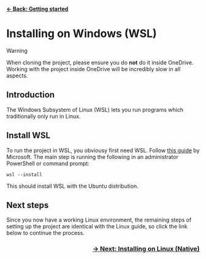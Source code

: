 [**&larr; Back: Getting started**](../introduction.md)

# Installing on Windows (WSL)

> [!WARNING]
> When cloning the project, please ensure you do **not** do it inside OneDrive. Working with the project inside OneDrive
> will be incredibly slow in all aspects.

## Introduction

The Windows Subsystem of Linux (WSL) lets you run programs which traditionally only run in Linux.

## Install WSL

To run the project in WSL, you obviousy first need WSL.
Follow [this guide](https://learn.microsoft.com/en-us/windows/wsl/install) by Microsoft. The main step is running the
following in an administrator PowerShell or command prompt:

```shell
wsl --install
```

This should install WSL with the Ubuntu distribution.

## Next steps

Since you now have a working Linux environment, the remaining steps of setting up the project are identical with the
Linux guide, so click the link below to continue the process.

<h3 align="right">
<a href="./docs/install/linux-native.md">&rarr; Next: Installing on Linux (Native)</a>
</h3>
